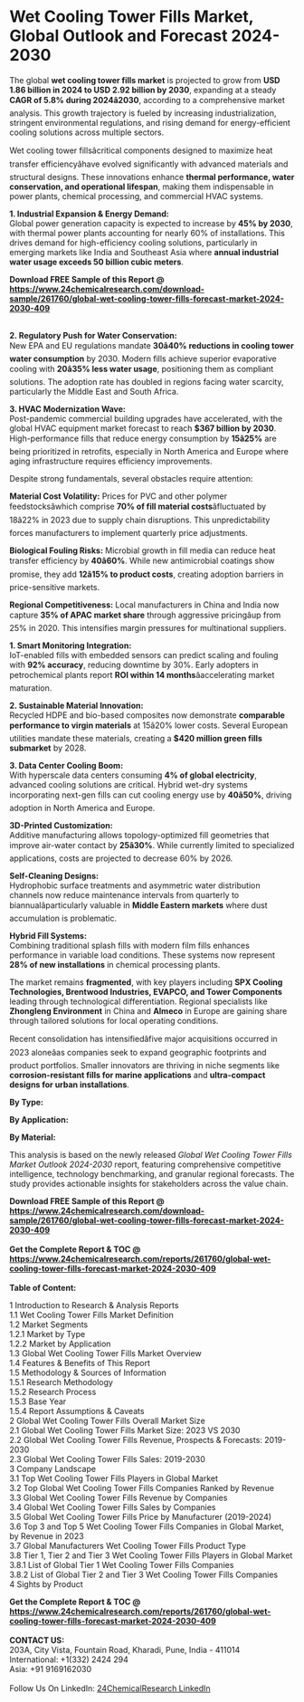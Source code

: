 <h1>Wet Cooling Tower Fills Market, Global Outlook and Forecast 2024-2030</h1><p>The global <strong>wet cooling tower fills market</strong> is projected to grow from <strong>USD 1.86 billion in 2024 to USD 2.92 billion by 2030</strong>, expanding at a steady <strong>CAGR of 5.8% during 2024â2030</strong>, according to a comprehensive market analysis. This growth trajectory is fueled by increasing industrialization, stringent environmental regulations, and rising demand for energy-efficient cooling solutions across multiple sectors.</p><p>Wet cooling tower fillsâcritical components designed to maximize heat transfer efficiencyâhave evolved significantly with advanced materials and structural designs. These innovations enhance <strong>thermal performance, water conservation, and operational lifespan</strong>, making them indispensable in power plants, chemical processing, and commercial HVAC systems.</p><p><strong>1. Industrial Expansion &amp; Energy Demand:</strong><br>
Global power generation capacity is expected to increase by <strong>45% by 2030</strong>, with thermal power plants accounting for nearly 60% of installations. This drives demand for high-efficiency cooling solutions, particularly in emerging markets like India and Southeast Asia where <strong>annual industrial water usage exceeds 50 billion cubic meters</strong>.</p><div><b>Download FREE Sample of this Report @ 
            <a href="https://www.24chemicalresearch.com/download-sample/261760/global-wet-cooling-tower-fills-forecast-market-2024-2030-409">
            https://www.24chemicalresearch.com/download-sample/261760/global-wet-cooling-tower-fills-forecast-market-2024-2030-409</a></b></div><br><p><strong>2. Regulatory Push for Water Conservation:</strong><br>
New EPA and EU regulations mandate <strong>30â40% reductions in cooling tower water consumption</strong> by 2030. Modern fills achieve superior evaporative cooling with <strong>20â35% less water usage</strong>, positioning them as compliant solutions. The adoption rate has doubled in regions facing water scarcity, particularly the Middle East and South Africa.</p><p><strong>3. HVAC Modernization Wave:</strong><br>
Post-pandemic commercial building upgrades have accelerated, with the global HVAC equipment market forecast to reach <strong>$367 billion by 2030</strong>. High-performance fills that reduce energy consumption by <strong>15â25%</strong> are being prioritized in retrofits, especially in North America and Europe where aging infrastructure requires efficiency improvements.</p><p>Despite strong fundamentals, several obstacles require attention:</p><p><strong>Material Cost Volatility:</strong> Prices for PVC and other polymer feedstocksâwhich comprise <strong>70% of fill material costs</strong>âfluctuated by 18â22% in 2023 due to supply chain disruptions. This unpredictability forces manufacturers to implement quarterly price adjustments.</p><p><strong>Biological Fouling Risks:</strong> Microbial growth in fill media can reduce heat transfer efficiency by <strong>40â60%</strong>. While new antimicrobial coatings show promise, they add <strong>12â15% to product costs</strong>, creating adoption barriers in price-sensitive markets.</p><p><strong>Regional Competitiveness:</strong> Local manufacturers in China and India now capture <strong>35% of APAC market share</strong> through aggressive pricingâup from 25% in 2020. This intensifies margin pressures for multinational suppliers.</p><p><strong>1. Smart Monitoring Integration:</strong><br>
IoT-enabled fills with embedded sensors can predict scaling and fouling with <strong>92% accuracy</strong>, reducing downtime by 30%. Early adopters in petrochemical plants report <strong>ROI within 14 months</strong>âaccelerating market maturation.</p><p><strong>2. Sustainable Material Innovation:</strong><br>
Recycled HDPE and bio-based composites now demonstrate <strong>comparable performance to virgin materials</strong> at 15â20% lower costs. Several European utilities mandate these materials, creating a <strong>$420 million green fills submarket</strong> by 2028.</p><p><strong>3. Data Center Cooling Boom:</strong><br>
With hyperscale data centers consuming <strong>4% of global electricity</strong>, advanced cooling solutions are critical. Hybrid wet-dry systems incorporating next-gen fills can cut cooling energy use by <strong>40â50%</strong>, driving adoption in North America and Europe.</p><p><strong>3D-Printed Customization:</strong><br>
	Additive manufacturing allows topology-optimized fill geometries that improve air-water contact by <strong>25â30%</strong>. While currently limited to specialized applications, costs are projected to decrease 60% by 2026.</p><p><strong>Self-Cleaning Designs:</strong><br>
	Hydrophobic surface treatments and asymmetric water distribution channels now reduce maintenance intervals from quarterly to biannualâparticularly valuable in <strong>Middle Eastern markets</strong> where dust accumulation is problematic.</p><p><strong>Hybrid Fill Systems:</strong><br>
	Combining traditional splash fills with modern film fills enhances performance in variable load conditions. These systems now represent <strong>28% of new installations</strong> in chemical processing plants.</p><p>The market remains <strong>fragmented</strong>, with key players including <strong>SPX Cooling Technologies, Brentwood Industries, EVAPCO, and Tower Components</strong> leading through technological differentiation. Regional specialists like <strong>Zhongleng Environment</strong> in China and <strong>Almeco</strong> in Europe are gaining share through tailored solutions for local operating conditions.</p><p>Recent consolidation has intensifiedâfive major acquisitions occurred in 2023 aloneâas companies seek to expand geographic footprints and product portfolios. Smaller innovators are thriving in niche segments like <strong>corrosion-resistant fills for marine applications</strong> and <strong>ultra-compact designs for urban installations</strong>.</p><p><strong>By Type:</strong></p><p><strong>By Application:</strong></p><p><strong>By Material:</strong></p><p>This analysis is based on the newly released <em>Global Wet Cooling Tower Fills Market Outlook 2024-2030</em> report, featuring comprehensive competitive intelligence, technology benchmarking, and granular regional forecasts. The study provides actionable insights for stakeholders across the value chain.</p><div><b>Download FREE Sample of this Report @ 
            <a href="https://www.24chemicalresearch.com/download-sample/261760/global-wet-cooling-tower-fills-forecast-market-2024-2030-409">
            https://www.24chemicalresearch.com/download-sample/261760/global-wet-cooling-tower-fills-forecast-market-2024-2030-409</a></b></div><br><div><b>Get the Complete Report & TOC @ 
            <a href="https://www.24chemicalresearch.com/reports/261760/global-wet-cooling-tower-fills-forecast-market-2024-2030-409">
            https://www.24chemicalresearch.com/reports/261760/global-wet-cooling-tower-fills-forecast-market-2024-2030-409</a></b></div><br>
            <b>Table of Content:</b><p>1 Introduction to Research & Analysis Reports<br />
    1.1 Wet Cooling Tower Fills Market Definition<br />
    1.2 Market Segments<br />
        1.2.1 Market by Type<br />
        1.2.2 Market by Application<br />
    1.3 Global Wet Cooling Tower Fills Market Overview<br />
    1.4 Features & Benefits of This Report<br />
    1.5 Methodology & Sources of Information<br />
        1.5.1 Research Methodology<br />
        1.5.2 Research Process<br />
        1.5.3 Base Year<br />
        1.5.4 Report Assumptions & Caveats<br />
2 Global Wet Cooling Tower Fills Overall Market Size<br />
    2.1 Global Wet Cooling Tower Fills Market Size: 2023 VS 2030<br />
    2.2 Global Wet Cooling Tower Fills Revenue, Prospects & Forecasts: 2019-2030<br />
    2.3 Global Wet Cooling Tower Fills Sales: 2019-2030<br />
3 Company Landscape<br />
    3.1 Top Wet Cooling Tower Fills Players in Global Market<br />
    3.2 Top Global Wet Cooling Tower Fills Companies Ranked by Revenue<br />
    3.3 Global Wet Cooling Tower Fills Revenue by Companies<br />
    3.4 Global Wet Cooling Tower Fills Sales by Companies<br />
    3.5 Global Wet Cooling Tower Fills Price by Manufacturer (2019-2024)<br />
    3.6 Top 3 and Top 5 Wet Cooling Tower Fills Companies in Global Market, by Revenue in 2023<br />
    3.7 Global Manufacturers Wet Cooling Tower Fills Product Type<br />
    3.8 Tier 1, Tier 2 and Tier 3 Wet Cooling Tower Fills Players in Global Market<br />
        3.8.1 List of Global Tier 1 Wet Cooling Tower Fills Companies<br />
        3.8.2 List of Global Tier 2 and Tier 3 Wet Cooling Tower Fills Companies<br />
4 Sights by Product</p><div><b>Get the Complete Report & TOC @ 
            <a href="https://www.24chemicalresearch.com/reports/261760/global-wet-cooling-tower-fills-forecast-market-2024-2030-409">
            https://www.24chemicalresearch.com/reports/261760/global-wet-cooling-tower-fills-forecast-market-2024-2030-409</a></b></div><br><b>CONTACT US:</b><br>
            203A, City Vista, Fountain Road, Kharadi, Pune, India - 411014<br>
            International: +1(332) 2424 294<br>
            Asia: +91 9169162030 <br><br>
            Follow Us On LinkedIn: <a href="https://www.linkedin.com/company/24chemicalresearch/">24ChemicalResearch LinkedIn</a>